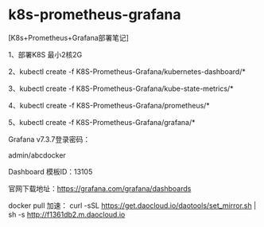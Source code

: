 # k8s-prometheus-grafana

[K8s+Prometheus+Grafana部署笔记]

1、部署K8S 最小2核2G


2、kubectl create -f K8S-Prometheus-Grafana/kubernetes-dashboard/*


3、kubectl create -f K8S-Prometheus-Grafana/kube-state-metrics/*


4、kubectl create -f K8S-Prometheus-Grafana/prometheus/*


5、kubectl create -f K8S-Prometheus-Grafana/grafana/*


Grafana v7.3.7登录密码：

admin/abcdocker


Dashboard 模板ID：13105

官网下载地址：https://grafana.com/grafana/dashboards


docker pull 加速：
curl -sSL https://get.daocloud.io/daotools/set_mirror.sh | sh -s http://f1361db2.m.daocloud.io

